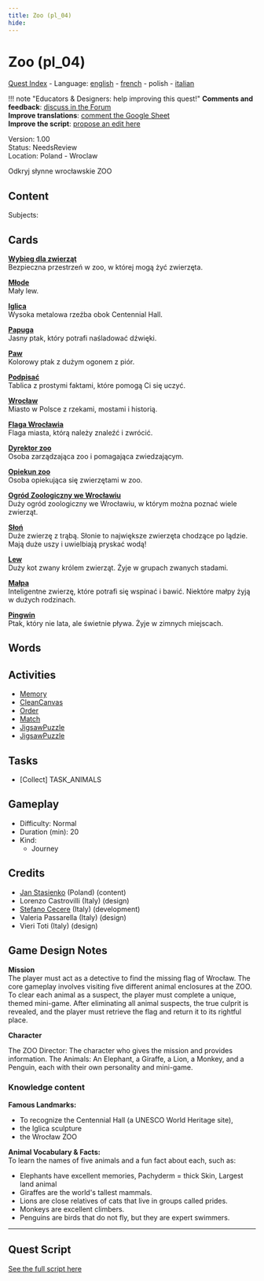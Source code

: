 ```yaml
---
title: Zoo (pl_04)
hide:
---
```


# Zoo (pl_04)
[Quest Index](./index.pl.md) - Language: [english](./pl_04.md) - [french](./pl_04.fr.md) - polish - [italian](./pl_04.it.md)

!!! note "Educators & Designers: help improving this quest!"
    **Comments and feedback**: [discuss in the Forum](https://vgwb.discourse.group/t/pl-04-the-zoo/35/1)  
    **Improve translations**: [comment the Google Sheet](https://docs.google.com/spreadsheets/d/1FPFOy8CHor5ArSg57xMuPAG7WM27-ecDOiU-OmtHgjw/edit?gid=1233127135#gid=1233127135)  
    **Improve the script**: [propose an edit here](https://github.com/vgwb/Antura/blob/main/Assets/_discover/_quests/PL_04%20Zoo/PL_04%20Zoo%20-%20Yarn%20Script.yarn)  

Version: 1.00  
Status: NeedsReview  
Location: Poland - Wroclaw

Odkryj słynne wrocławskie ZOO

## Content
Subjects: 



## Cards
**[Wybieg dla zwierząt](../cards/index.md#animal_enclosure)**  
Bezpieczna przestrzeń w zoo, w której mogą żyć zwierzęta.  

**[Młode](../cards/index.md#cub)**  
Mały lew.  

**[Iglica](../cards/index.md#iglica)**  
Wysoka metalowa rzeźba obok Centennial Hall.  

**[Papuga](../cards/index.md#parrot)**  
Jasny ptak, który potrafi naśladować dźwięki.  

**[Paw](../cards/index.md#peacock)**  
Kolorowy ptak z dużym ogonem z piór.  

**[Podpisać](../cards/index.md#sign)**  
Tablica z prostymi faktami, które pomogą Ci się uczyć.  

**[Wrocław](../cards/index.md#wroclaw)**  
Miasto w Polsce z rzekami, mostami i historią.  

**[Flaga Wrocławia](../cards/index.md#wroclaw_flag)**  
Flaga miasta, którą należy znaleźć i zwrócić.  

**[Dyrektor zoo](../cards/index.md#zoo_director)**  
Osoba zarządzająca zoo i pomagająca zwiedzającym.  

**[Opiekun zoo](../cards/index.md#zoo_keeper)**  
Osoba opiekująca się zwierzętami w zoo.  

**[Ogród Zoologiczny we Wrocławiu](../cards/index.md#wroclaw_zoo)**  
Duży ogród zoologiczny we Wrocławiu, w którym można poznać wiele zwierząt.  

**[Słoń](../cards/index.md#animal_elephant)**  
Duże zwierzę z trąbą. Słonie to największe zwierzęta chodzące po lądzie. Mają duże uszy i uwielbiają pryskać wodą!  

**[Lew](../cards/index.md#animal_lion)**  
Duży kot zwany królem zwierząt. Żyje w grupach zwanych stadami.  

**[Małpa](../cards/index.md#animal_monkey)**  
Inteligentne zwierzę, które potrafi się wspinać i bawić. Niektóre małpy żyją w dużych rodzinach.  

**[Pingwin](../cards/index.md#animal_penguin)**  
Ptak, który nie lata, ale świetnie pływa. Żyje w zimnych miejscach.  

## Words
## Activities
- [Memory](../activities/index.md#Memory)
- [CleanCanvas](../activities/index.md#CleanCanvas)
- [Order](../activities/index.md#Order)
- [Match](../activities/index.md#Match)
- [JigsawPuzzle](../activities/index.md#JigsawPuzzle)
- [JigsawPuzzle](../activities/index.md#JigsawPuzzle)

## Tasks
- [Collect] TASK_ANIMALS
## Gameplay
- Difficulty: Normal
- Duration (min): 20
- Kind:
  - Journey
## Credits
- [Jan Stasienko](mailto:jan.stasienko@dsw.edu.pl) (Poland) (content)
- Lorenzo Castrovilli (Italy) (design)
- [Stefano Cecere](https://stefanocecere.com) (Italy) (development)
- Valeria Passarella (Italy) (design)
- Vieri Toti (Italy) (design)

## Game Design Notes

**Mission**  
The player must act as a detective to find the missing flag of Wrocław. The core gameplay involves visiting five different animal enclosures at the ZOO. To clear each animal as a suspect, the player must complete a unique, themed mini-game. After eliminating all animal suspects, the true culprit is revealed, and the player must retrieve the flag and return it to its rightful place.

**Character**

The ZOO Director: The character who gives the mission and provides information.
The Animals: An Elephant, a Giraffe, a Lion, a Monkey, and a Penguin, each with their own personality and mini-game.

### Knowledge content
**Famous Landmarks:**   

- To recognize the Centennial Hall (a UNESCO World Heritage site), 
- the Iglica sculpture
- the Wrocław ZOO

**Animal Vocabulary & Facts:**  
To learn the names of five animals and a fun fact about each, such as:

- Elephants have excellent memories, Pachyderm = thick Skin, Largest land animal
- Giraffes are the world's tallest mammals.
- Lions are close relatives of cats that live in groups called prides.
- Monkeys are excellent climbers.
- Penguins are birds that do not fly, but they are expert swimmers.


---

## Quest Script

[See the full script here](./pl_04-script.pl.md)
